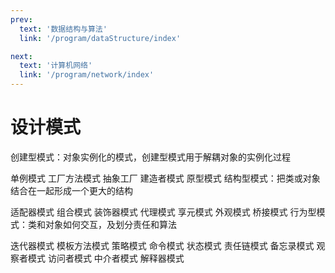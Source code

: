 ```yaml
---
prev:
  text: '数据结构与算法'
  link: '/program/dataStructure/index'

next:
  text: '计算机网络'
  link: '/program/network/index'
---
```


# 设计模式
创建型模式：对象实例化的模式，创建型模式用于解耦对象的实例化过程

单例模式
工厂方法模式
抽象工厂
建造者模式
原型模式
结构型模式：把类或对象结合在一起形成一个更大的结构

适配器模式
组合模式
装饰器模式
代理模式
享元模式
外观模式
桥接模式
行为型模式：类和对象如何交互，及划分责任和算法

迭代器模式
模板方法模式
策略模式
命令模式
状态模式
责任链模式
备忘录模式
观察者模式
访问者模式
中介者模式
解释器模式
